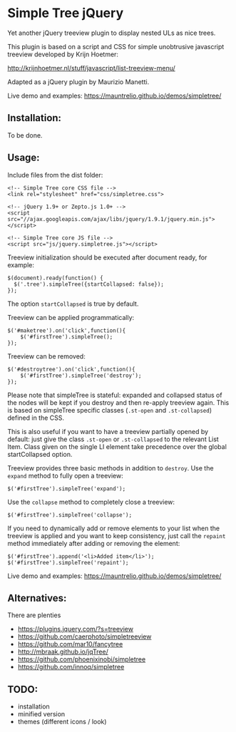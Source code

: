 # Simple Tree jQuery

Yet another jQuery treeview plugin to display nested ULs as nice trees.

This plugin is based on a script and CSS for simple unobtrusive javascript treeview developed by Krijn Hoetmer:

http://krijnhoetmer.nl/stuff/javascript/list-treeview-menu/

Adapted as a jQuery plugin by Maurizio Manetti.

Live demo and examples: https://mauntrelio.github.io/demos/simpletree/

## Installation:

To be done.

## Usage:

Include files from the dist folder:

	<!-- Simple Tree core CSS file -->
	<link rel="stylesheet" href="css/simpletree.css">

	<!-- jQuery 1.9+ or Zepto.js 1.0+ -->
	<script src="//ajax.googleapis.com/ajax/libs/jquery/1.9.1/jquery.min.js"></script>

	<!-- Simple Tree core JS file -->
	<script src="js/jquery.simpletree.js"></script>

Treeview initialization should be executed after document ready, for example:

	$(document).ready(function() {
	  $('.tree').simpleTree({startCollapsed: false});
	});

The option `startCollapsed` is true by default.

Treeview can be applied programmatically:

	$('#maketree').on('click',function(){
		$('#firstTree').simpleTree();
	});	

Treeview can be removed:

	$('#destroytree').on('click',function(){
		$('#firstTree').simpleTree('destroy');
	});	

Please note that simpleTree is stateful: expanded and collapsed status of the nodes will be kept if you destroy and then re-apply treeview again. This is based on simpleTree specific classes (`.st-open` and `.st-collapsed`) defined in the CSS. 

This is also useful if you want to have a treeview partially opened by default: just give the class `.st-open` or `.st-collapsed` to the relevant List Item. Class given on the single LI element take precedence over the global startCollapsed option.

Treeview provides three basic methods in addition to `destroy`. 
Use the `expand` method to fully open a treeview:

	$('#firstTree').simpleTree('expand');

Use the `collapse` method to completely close a treeview:

	$('#firstTree').simpleTree('collapse');

If you need to dynamically add or remove elements to your list when the treeview is applied and you want to keep consistency, just call the `repaint` method immediately after adding or removing the element:

	$('#firstTree').append('<li>Added item</li>');
	$('#firstTree').simpleTree('repaint');

Live demo and examples: https://mauntrelio.github.io/demos/simpletree/

## Alternatives:

There are plenties

- https://plugins.jquery.com/?s=treeview
- https://github.com/caerphoto/simpletreeview
- https://github.com/mar10/fancytree
- http://mbraak.github.io/jqTree/
- https://github.com/phoenixinobi/simpletree
- https://github.com/innoq/simpletree

## TODO:

- installation
- minified version
- themes (different icons / look)
